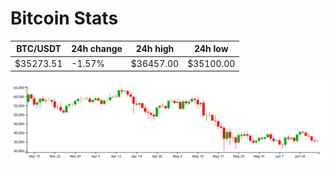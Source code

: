 # Bitcoin Stats

BTC/USDT|24h change|24h high|24h low|
|---|---|---|---|
|$35273.51|-1.57%|$36457.00|$35100.00|

<img src="./chart.svg">
